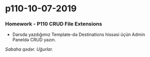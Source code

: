 # p110-10-07-2019

### Homework - P110 CRUD File Extensions
- Dərsdə yazdığımız Template-də Destinations hissəsi üçün Admin Paneldə CRUD yazın.

*Sabaha qədər. Uğurlar.*
